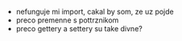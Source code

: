 - nefunguje mi import, cakal by som, ze uz pojde
- preco premenne s pottrznikom
- preco gettery a settery su take divne? 